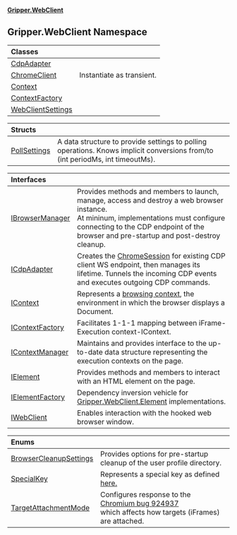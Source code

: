 #### [Gripper.WebClient](index 'index')
## Gripper.WebClient Namespace

| Classes | |
| :--- | :--- |
| [CdpAdapter](Gripper_WebClient_CdpAdapter 'Gripper.WebClient.CdpAdapter') |  |
| [ChromeClient](Gripper_WebClient_ChromeClient 'Gripper.WebClient.ChromeClient') | Instantiate as transient.<br/> |
| [Context](Gripper_WebClient_Context 'Gripper.WebClient.Context') |  |
| [ContextFactory](Gripper_WebClient_ContextFactory 'Gripper.WebClient.ContextFactory') |  |
| [WebClientSettings](Gripper_WebClient_WebClientSettings 'Gripper.WebClient.WebClientSettings') |  |

| Structs | |
| :--- | :--- |
| [PollSettings](Gripper_WebClient_PollSettings 'Gripper.WebClient.PollSettings') | A data structure to provide settings to polling operations. Knows implicit conversions from/to (int periodMs, int timeoutMs).<br/> |

| Interfaces | |
| :--- | :--- |
| [IBrowserManager](Gripper_WebClient_IBrowserManager 'Gripper.WebClient.IBrowserManager') | Provides methods and members to launch, manage, access and destroy a web browser instance.<br/>At mininum, implementations must configure connecting to the CDP endpoint of the browser and pre-startup and post-destroy cleanup.<br/> |
| [ICdpAdapter](Gripper_WebClient_ICdpAdapter 'Gripper.WebClient.ICdpAdapter') | Creates the [ChromeSession](Gripper_WebClient_ICdpAdapter_ChromeSession 'Gripper.WebClient.ICdpAdapter.ChromeSession') for existing CDP client WS endpoint, then manages its lifetime. Tunnels the incoming CDP events and executes outgoing CDP commands. <br/> |
| [IContext](Gripper_WebClient_IContext 'Gripper.WebClient.IContext') | Represents a [browsing context](https://developer.mozilla.org/en-US/docs/Glossary/Browsing_context 'https://developer.mozilla.org/en-US/docs/Glossary/Browsing_context'), the environment in which the browser displays a Document.<br/> |
| [IContextFactory](Gripper_WebClient_IContextFactory 'Gripper.WebClient.IContextFactory') | Facilitates 1-1-1 mapping between iFrame-Execution context-IContext.<br/> |
| [IContextManager](Gripper_WebClient_IContextManager 'Gripper.WebClient.IContextManager') | Maintains and provides interface to the up-to-date data structure representing the execution contexts on the page.<br/> |
| [IElement](Gripper_WebClient_IElement 'Gripper.WebClient.IElement') | Provides methods and members to interact with an HTML element on the page.<br/> |
| [IElementFactory](Gripper_WebClient_IElementFactory 'Gripper.WebClient.IElementFactory') | Dependency inversion vehicle for [Gripper.WebClient.Element](https://docs.microsoft.com/en-us/dotnet/api/Gripper.WebClient.Element 'Gripper.WebClient.Element') implementations.<br/> |
| [IWebClient](Gripper_WebClient_IWebClient 'Gripper.WebClient.IWebClient') | Enables interaction with the hooked web browser window.<br/> |

| Enums | |
| :--- | :--- |
| [BrowserCleanupSettings](Gripper_WebClient_BrowserCleanupSettings 'Gripper.WebClient.BrowserCleanupSettings') | Provides options for pre-startup cleanup of the user profile directory.<br/> |
| [SpecialKey](Gripper_WebClient_SpecialKey 'Gripper.WebClient.SpecialKey') | Represents a special key as defined [here.](https://github.com/chromedp/chromedp/blob/fd310a9b849a/kb/keys.go 'https://github.com/chromedp/chromedp/blob/fd310a9b849a/kb/keys.go') |
| [TargetAttachmentMode](Gripper_WebClient_TargetAttachmentMode 'Gripper.WebClient.TargetAttachmentMode') | Configures response to the [ Chromium bug 924937 ](https://bugs.chromium.org/p/chromium/issues/detail?id=924937#c13 'https://bugs.chromium.org/p/chromium/issues/detail?id=924937#c13') <br/>which affects how targets (iFrames) are attached.<br/> |
